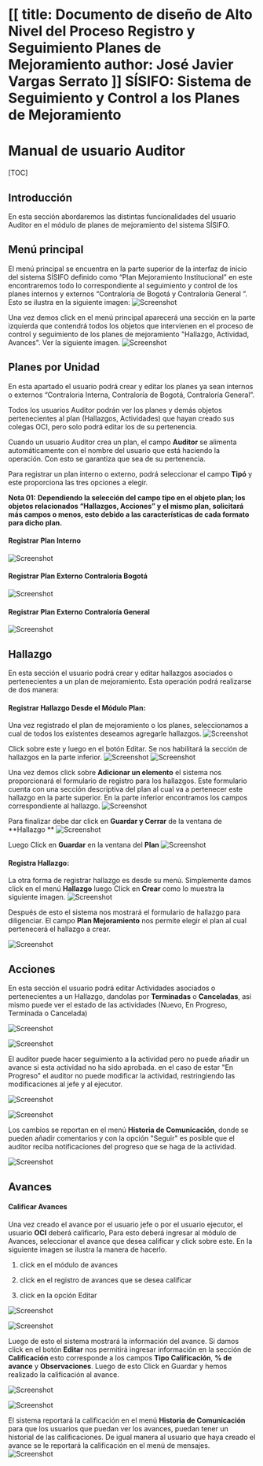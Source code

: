 [[
title: Documento de diseño de Alto Nivel del Proceso Registro y Seguimiento Planes de Mejoramiento
author: José Javier Vargas Serrato
]]
SÍSIFO: Sistema de Seguimiento y Control a los Planes de Mejoramiento
===================================================================

Manual de usuario Auditor
============================

[TOC]

Introducción
--------------------------------
En esta sección abordaremos las distintas funcionalidades del usuario Auditor en el módulo de planes de mejoramiento del sistema SÍSIFO.

Menú principal
----------------------------
El menú principal se encuentra en la parte superior de la interfaz de inicio del sistema SÍSIFO definido como “Plan Mejoramiento Institucional” en este encontraremos todo lo correspondiente al seguimiento y control de los planes internos y externos “Contraloría de Bogotá y Contraloría General ”. Esto se ilustra en la siguiente imagen:
![Screenshot](../img/img01_menu_principal_actual.png)

Una vez demos click en el menú principal aparecerá una sección en la parte izquierda que contendrá todos los objetos que intervienen en el proceso de control y seguimiento de los planes de mejoramiento "Hallazgo, Actividad, Avances".  Ver la siguiente imagen.
![Screenshot](../img/img02_menu_plan_actual.png)

## Planes por Unidad
En esta apartado el usuario podrá crear y editar los planes ya sean internos o externos “Contraloria Interna, Contraloría de Bogotá, Contraloría General”.

Todos los usuarios Auditor podrán ver los planes y demás objetos pertenecientes al plan (Hallazgos, Actividades) que hayan creado sus colegas OCI, pero solo podrá editar los de su pertenencia.

Cuando un usuario Auditor crea un plan, el campo **Auditor** se alimenta automáticamente con el nombre del usuario que está haciendo la operación. Con esto se garantiza que sea de su pertenencia.

Para registrar un plan interno o externo, podrá seleccionar el campo **Tipó** y este proporciona las tres opciones a elegir.

**Nota 01:**
**Dependiendo la selección del campo tipo en el objeto plan; los objetos relacionados “Hallazgos, Acciones” y el mismo plan, solicitará más campos o menos, esto debido a las características de cada formato para dicho plan.**
#### Registrar Plan Interno
![Screenshot](../img/img03_plan_interno_actual.png)

#### Registrar Plan Externo Contraloría Bogotá
![Screenshot](../img/img04_plan_bogota_actual.png)

#### Registrar Plan Externo Contraloría General
![Screenshot](../img/img05_plan_general_actual.png)

## Hallazgo
En esta sección el usuario podrá crear y editar hallazgos asociados o pertenecientes a un plan de mejoramiento. Esta operación podrá realizarse de dos manera:

#### Registrar Hallazgo Desde el Módulo Plan:
Una vez registrado el plan de mejoramiento o los planes, seleccionamos a cual de todos los existentes deseamos agregarle  hallazgos.
![Screenshot](../img/img07_hallazgo_desde_plan_actual.png)

Click sobre este y luego en el botón Editar. Se nos habilitará la sección de hallazgos en la parte inferior.
![Screenshot](../img/img06_hallazgo_desde_plan_actual1.png)
![Screenshot](../img/img06_hallazgo_desde_plan_actual2.png)

Una vez demos click sobre **Adicionar un elemento** el sistema nos proporcionará el formulario de registro para los hallazgos. Este formulario cuenta con una sección descriptiva del plan al cual va a pertenecer este hallazgo en la parte superior. En la parte inferior encontramos los campos correspondiente al hallazgo.
![Screenshot](../img/img08_hallazgo_desde_plan_actual.png)

Para finalizar debe dar click en **Guardar y Cerrar** de la ventana de **Hallazgo **
![Screenshot](../img/img09_hallazgo_desde_plan_actual.png)

Luego Click en **Guardar** en la ventana del **Plan**
![Screenshot](../img/img10_hallazgo_desde_plan_actual.png)

#### Registra Hallazgo:
La otra forma de registrar hallazgo es desde su menú. Simplemente damos click en el menú **Hallazgo** luego Click en **Crear**  como lo muestra la siguiente imagen.
![Screenshot](../img/img11_hallazgo_actual.png)

Después de esto el sistema nos mostrará el formulario de hallazgo para diligenciar. El campo **Plan Mejoramiento** nos permite elegir el plan al cual pertenecerá el hallazgo a crear.

![Screenshot](../img/img12_hallazgo_actual.png)

## Acciones
En esta sección el usuario podrá editar Actividades asociados o pertenecientes a un Hallazgo, dandolas por **Terminadas** o **Canceladas**, asi mismo puede ver el estado de las actividades (Nuevo, En Progreso, Terminada o Cancelada)

![Screenshot](../img/ac_1.png)

![Screenshot](../img/ac_2.png)

El auditor puede hacer seguimiento a la actividad pero no puede añadir un avance si esta actividad no ha sido aprobada. en el caso de estar "En Progreso" el auditor no puede modificar la actividad, restringiendo las modificaciones al jefe y al ejecutor.

![Screenshot](../img/ac_3.png)

![Screenshot](../img/ac_4.png)

Los cambios se reportan en el menú **Historia de Comunicación**, donde se pueden añadir comentarios y con la opción "Seguir" es posible que el auditor reciba notificaciones del progreso que se haga de la actividad.

![Screenshot](../img/ac_5.png)

## Avances
#### Calificar Avances

 Una vez  creado el avance por el usuario jefe o por el usuario ejecutor, el usuario **OCI** deberá calificarlo, Para esto deberá ingresar al módulo de Avances, seleccionar el avance que desea calificar y click sobre este. En la siguiente imagen se ilustra la manera de hacerlo.

1. click en el módulo de avances

2. click en el registro de avances que se desea calificar

3. click en la opción Editar 

![Screenshot](../img/av_1.png)

![Screenshot](../img/av_2.png)



Luego de esto el sistema mostrará la información del avance. Si damos click en el botón **Editar** nos permitirá ingresar información en la sección de **Calificación** esto corresponde a los campos **Tipo Calificación**, **% de avance** y **Observaciones**. Luego de esto Click en Guardar y hemos realizado la calificación al avance.

![Screenshot](../img/av_3.png)

![Screenshot](../img/av_4.png)

El sistema reportará la calificación en el menú **Historia de Comunicación** para que los usuarios que puedan ver los avances, puedan tener un historial de las calificaciones. De igual manera al usuario  que haya creado el avance se le reportará la calificación en el menú de mensajes.
![Screenshot](../img/av_5.png)

